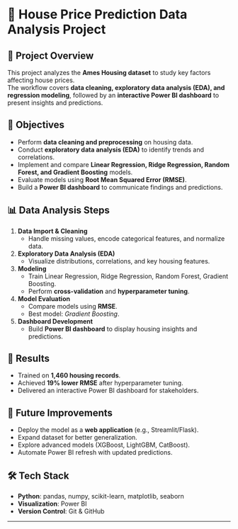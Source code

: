# 🏡 House Price Prediction Data Analysis Project

## 📌 Project Overview
This project analyzes the **Ames Housing dataset** to study key factors affecting house prices.  
The workflow covers **data cleaning, exploratory data analysis (EDA), and regression modeling**, followed by an **interactive Power BI dashboard** to present insights and predictions.

## 🔑 Objectives
- Perform **data cleaning and preprocessing** on housing data.  
- Conduct **exploratory data analysis (EDA)** to identify trends and correlations.  
- Implement and compare **Linear Regression, Ridge Regression, Random Forest, and Gradient Boosting** models.  
- Evaluate models using **Root Mean Squared Error (RMSE)**.  
- Build a **Power BI dashboard** to communicate findings and predictions.  

## 📊 Data Analysis Steps
1. **Data Import & Cleaning**  
   - Handle missing values, encode categorical features, and normalize data.  
2. **Exploratory Data Analysis (EDA)**  
   - Visualize distributions, correlations, and key housing features.  
3. **Modeling**  
   - Train Linear Regression, Ridge Regression, Random Forest, Gradient Boosting.  
   - Perform **cross-validation** and **hyperparameter tuning**.  
4. **Model Evaluation**  
   - Compare models using **RMSE**.  
   - Best model: *Gradient Boosting*.  
5. **Dashboard Development**  
   - Build **Power BI dashboard** to display housing insights and predictions.  

## 🚀 Results
- Trained on **1,460 housing records**.  
- Achieved **19% lower RMSE** after hyperparameter tuning.  
- Delivered an interactive Power BI dashboard for stakeholders.  

## 🔧 Future Improvements
- Deploy the model as a **web application** (e.g., Streamlit/Flask).  
- Expand dataset for better generalization.  
- Explore advanced models (XGBoost, LightGBM, CatBoost).  
- Automate Power BI refresh with updated predictions.  

## 🛠️ Tech Stack
- **Python**: pandas, numpy, scikit-learn, matplotlib, seaborn  
- **Visualization**: Power BI  
- **Version Control**: Git & GitHub  

---
